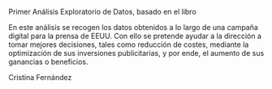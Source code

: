 Primer Análisis Exploratorio de Datos, basado en el libro


En este análisis se recogen los datos obtenidos a lo largo de una campaña digital para la prensa de EEUU. Con ello se pretende ayudar a la dirección a tomar mejores decisiones, tales como reducción de costes, mediante la optimización de sus inversiones publicitarias, y por ende, el aumento de sus ganancias o beneficios.


Cristina Fernández
